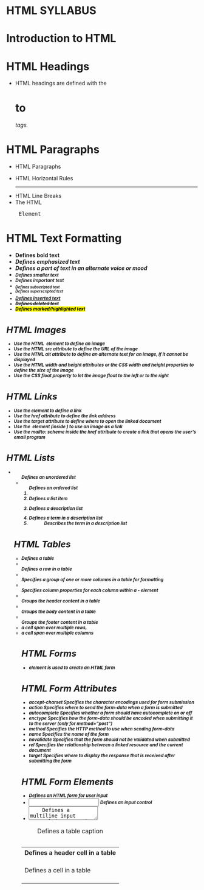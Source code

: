 # HTML SYLLABUS

# Introduction to HTML

# HTML Headings
- HTML headings are defined with the <h1> to <h6> tags.

# HTML Paragraphs
- HTML Paragraphs <p>
- HTML Horizontal Rules <hr>
- HTML Line Breaks <br>
- The HTML <pre> Element

# HTML Text Formatting
- <b>	Defines bold text
- <em>	Defines emphasized text 
- <i>	Defines a part of text in an alternate voice or mood
- <small>	Defines smaller text
- <strong>	Defines important text
- <sub>	Defines subscripted text
- <sup>	Defines superscripted text
- <ins>	Defines inserted text
- <del>	Defines deleted text
- <mark>	Defines marked/highlighted text

# HTML Images
- Use the HTML <img> element to define an image
- Use the HTML src attribute to define the URL of the image
- Use the HTML alt attribute to define an alternate text for an image, if it cannot be displayed
- Use the HTML width and height attributes or the CSS width and height properties to define the size of the image
- Use the CSS float property to let the image float to the left or to the right

# HTML Links
- Use the <a> element to define a link
- Use the href attribute to define the link address
- Use the target attribute to define where to open the linked document
- Use the <img> element (inside <a>) to use an image as a link
- Use the mailto: scheme inside the href attribute to create a link that opens the user's email program

# HTML Lists
- <ul>	Defines an unordered list
- <ol>	Defines an ordered list
- <li>	Defines a list item
- <dl>	Defines a description list
- <dt>	Defines a term in a description list
- <dd>	Describes the term in a description list

# HTML Tables
- <table>	Defines a table
- <th>	Defines a header cell in a table
- <tr>	Defines a row in a table
- <td>	Defines a cell in a table
- <caption>	Defines a table caption
- <colgroup>	Specifies a group of one or more columns in a table for formatting
- <col>	Specifies column properties for each column within a - <colgroup> element
- <thead>	Groups the header content in a table
- <tbody>	Groups the body content in a table
- <tfoot>	Groups the footer content in a table
- <rowspan>  a cell span over multiple rows,
- <colspan> a cell span over multiple columns

# HTML Forms
- <form> element is used to create an HTML form

# HTML Form Attributes
- accept-charset	Specifies the character encodings used for form submission
- action	Specifies where to send the form-data when a form is submitted
- autocomplete	Specifies whether a form should have autocomplete on or off
- enctype	Specifies how the form-data should be encoded when submitting it to the server (only for method="post")
- method	Specifies the HTTP method to use when sending form-data
- name	Specifies the name of the form
- novalidate	Specifies that the form should not be validated when submitted
- rel	Specifies the relationship between a linked resource and the current document
- target	Specifies where to display the response that is received after submitting the form

# HTML Form Elements
- <form>	Defines an HTML form for user input
- <input>	Defines an input control
- <textarea>	Defines a multiline input control (text area)
- <label>	Defines a label for an <input> element
- <fieldset>	Groups related elements in a form
- <legend>	Defines a caption for a <fieldset> element
- <select>	Defines a drop-down list
- <optgroup>	Defines a group of related options in a drop-down list
- <option>	Defines an option in a drop-down list
- <button>	Defines a clickable button
- <datalist>	Specifies a list of pre-defined options for input controls
- <output>	Defines the result of a calculation

# HTML Input Types
- <input type="button">
- <input type="checkbox">
- <input type="color">
- <input type="date">
- <input type="datetime-local">
- <input type="email">
- <input type="file">
- <input type="hidden">
- <input type="image">
- <input type="month">
- <input type="number">
- <input type="password">
- <input type="radio">
- <input type="range">
- <input type="reset">
- <input type="search">
- <input type="submit">
- <input type="tel">
- <input type="text">
- <input type="time">
- <input type="url">
- <input type="week">

# HTML Input Attributes
- checked	Specifies that an input field should be pre-selected when the page loads (for type="checkbox" or type="radio")
- disabled	Specifies that an input field should be disabled
- max	Specifies the maximum value for an input field
- maxlength	Specifies the maximum number of character for an input field
- min	Specifies the minimum value for an input field
- pattern	Specifies a regular expression to check the input value against
- readonly	Specifies that an input field is read only (cannot be changed)
- required	Specifies that an input field is required (must be filled out)
- size	Specifies the width (in characters) of an input field
- step	Specifies the legal number intervals for an input field
- value	Specifies the default value for an input field

# CSS SYLLABUS

## Basic CSS 

### CSS Elements
- The CSS element Selector
- The CSS id Selector
- The CSS class Selector
- The CSS Universal Selector
- The CSS Grouping Selector

### How To Add CSS
- External CSS
- Internal CSS
- Inline CSS

### CSS Comments
- A CSS comment is placed inside the <style> element, and starts with /* and ends with */:

### CSS Color
- by name
- by rgb
- by hsl
- by hex

### CSS Backgrounds
- background-color
- background-image
- background-repeat
- background-attachment
- background-position
- background (shorthand for background)


### CSS Borders
- border-style ( dotted / dashed / solid / double / groove / ridge / inset / outset / none / hidden )
- border-width
- border-color
- border
- border-radius 

### CSS Margins
- margin-top
- margin-right
- margin-bottom
- margin-left
- values ( auto /length / % / inherit )
- margin (shorthand)

### CSS Padding
- padding-top
- padding-right
- padding-bottom
- padding-left
- values ( length / % / inherit )
- padding (shorthand)

### CSS Height, Width and Max-width, Max-height
- height
- width
- max-height
- max-width
- min-width
- min-height
- values ( auto /length / % / inherit / initial)

### CSS Text
- color 
- background-color 
- text-align
- text-align-last
- direction
- unicode-bidi
- vertical-align
- text-decoration-line
- text-decoration-color
- text-decoration-style
- text-decoration-thickness
- text-decoration
- text-transform
- text-indent
- letter-spacing
- line-height
- word-spacing
- white-space
- text-shadow

### CSS Fonts
- font-style
- font-variant
- font-weight
- font-size/line-height
- font-family

### CSS Layout - The display Property
- display (none, inline, block, inline-block)
